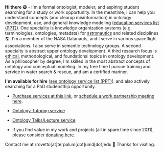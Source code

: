 **Hi there :smiley:** - I'm a formal ontologist, modeler, and aspiring student searching for a study or work opportunity. 
In the meantime, I can help you understand concepts (and clearup misinformation) in ontology development, use, and general knowledge modeling ([education services list (PPT)](https://www.slideshare.net/RobertRovetto/ontology-courses-education)).  One speciality is knowledge organization systems (e.g. terminologies, ontologies, metadata) for [astronautics](https://ontospace.wordpress.com) and related disciplines :earth_americas:. I'm a member of the NASA Datanauts, and I serve in various spaceflight associations. I also serve in semantic technology groups. A second specialty is abstract upper ontology development. A third research focus is [ethical](https://github.com/rrovetto/Ethical-Ontology-Development), methodological, and foundational topics in ontology development. As a philosopher by degree, I'm skilled in the most abstract concepts of ontology and conceptual modeling. In my free time I pursue training and service in water search & rescue, and am a certified mariner. 

**I'm available for hire** ([see ontology service list (PPT)](https://www.slideshare.net/RobertRovetto/ontology-services-238070099)), and also actively searching for a PhD studensthip opportunity. 
* [Purchase services at this link](https://tinyurl.com/yas7trzy), or [schedule a work partnership meeting here](http://my.setmore.com/bookingpage/f18db686-98bb-41dd-9097-35218b2a1091/services/sb83f723d7838e4484783cc5a1c675f0e6eedf99d).
* [Ontology Tutoring service](http://my.setmore.com/bookingpage/f18db686-98bb-41dd-9097-35218b2a1091/services/s7f4dbc7d873cce380b7f73062d5d72f619fe042a)
* [Ontology Talks/Lecture service](http://my.setmore.com/bookingpage/f18db686-98bb-41dd-9097-35218b2a1091/services/s218822e77fee416ed3085be8eda045d6015d6d24)

* If you find value in my work and projects (all in spare time since 2011), please consider [donating here](https://gogetfunding.com/knowledge-organization-services-ontology-terminology-metadata-concept-analysis/).

Contact me at rrovetto[at]terpalum[dot]umd[dot]edu 💬  Thanks for visiting.

<!--
**rrovetto/rrovetto** is a ✨ _special_ ✨ repository because its `README.md` (this file) appears on your GitHub profile.

Here are some ideas to get you started:

- 🔭 I’m currently working on ...
- 🌱 I’m currently learning ...
- 👯 I’m looking to collaborate on ...
- 🤔 I’m looking for help with ...
- 💬 Ask me about ...
- 📫 How to reach me: ...
- 😄 Pronouns: ...
- ⚡ Fun fact: ...
- 👋
-->
